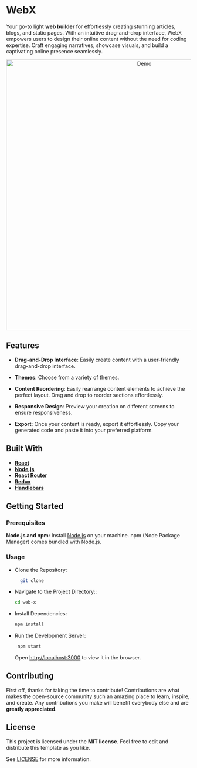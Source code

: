 
# WebX

Your go-to light **web builder** for effortlessly creating stunning articles, blogs, and static pages. With an intuitive drag-and-drop interface, WebX empowers users to design their online content without the need for coding expertise. Craft engaging narratives, showcase visuals, and build a captivating online presence seamlessly.

<p align="center">
  <img src="https://i.imgur.com/nyqhoIh.png" alt="Demo" width="738">
</p>

## Features

- **Drag-and-Drop Interface**: Easily create content with a user-friendly drag-and-drop interface.

- **Themes**: Choose from a variety of themes.

- **Content Reordering**: Easily rearrange content elements to achieve the perfect layout. Drag and drop to reorder sections effortlessly.

- **Responsive Design**: Preview your creation on different screens to ensure responsiveness.

- **Export**: Once your content is ready, export it effortlessly. Copy your generated code and paste it into your preferred platform.


## Built With

- **[React](https://reactjs.org/)**
- **[Node.js](https://nodejs.org/)**
- **[React Router](https://reactrouter.com/)**
- **[Redux](https://redux.js.org/)**
- **[Handlebars](https://handlebarsjs.com/)**


## Getting Started

### Prerequisites

**Node.js and npm:** Install [Node.js](https://nodejs.org/) on your machine. npm (Node Package Manager) comes bundled with Node.js.

### Usage

- Clone the Repository:

   ```sh
     git clone
   ```

- Navigate to the Project Directory::

   ```sh
   cd web-x
   ```

- Install Dependencies:

   ```sh
   npm install
   ```

- Run the Development Server:

   ```sh
    npm start
   ```
  Open [http://localhost:3000](http://localhost:3000) to view it in the browser.


## Contributing

First off, thanks for taking the time to contribute! Contributions are what makes the open-source community such an amazing place to learn, inspire, and create. Any contributions you make will benefit everybody else and are **greatly appreciated**.


## License

This project is licensed under the **MIT license**. Feel free to edit and distribute this template as you like.

See [LICENSE](LICENSE) for more information.
